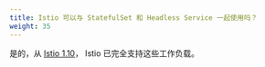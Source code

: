 ```yaml
---
title: Istio 可以与 StatefulSet 和 Headless Service 一起使用吗？
weight: 35
---
```


是的，从 [Istio 1.10](/zh/blog/2021/statefulsets-made-easier/)，
Istio 已完全支持这些工作负载。

